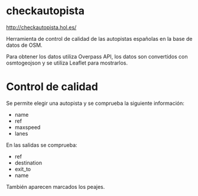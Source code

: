 checkautopista
==============

http://checkautopista.hol.es/

Herramienta de control de calidad de las autopistas españolas en la base de datos de OSM.

Para obtener los datos utiliza Overpass API, los datos son convertidos con osmtogeojson y se utiliza Leaflet para mostrarlos.

Control de calidad
==================

Se permite elegir una autopista y se comprueba la siguiente información:

* name
* ref
* maxspeed
* lanes

En las salidas se comprueba:

* ref
* destination
* exit_to
* name

También aparecen marcados los peajes.


